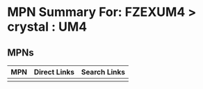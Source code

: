 



# MPN Summary For: FZEXUM4 > crystal : UM4

## MPNs
  

|MPN|Direct Links|Search Links|
| :--- | :--- | :--- |
||||

